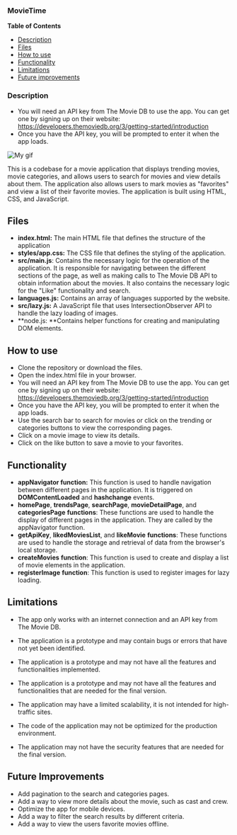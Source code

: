 ### MovieTime

**Table of Contents**

- [Description](#description)
- [Files](#files)
- [How to use](#how-to-use)
- [Functionality](#functionality)
- [Limitations](#limitations)
- [Future improvements](#future-improvements)

### Description

- You will need an API key from The Movie DB to use the app. You can get one by signing up on their website: https://developers.themoviedb.org/3/getting-started/introduction
- Once you have the API key, you will be prompted to enter it when the app loads.

![My gif](https://github.com/LizzColDev/curso-api-rest/blob/github-pages/gif/MovieTime.gif)

This is a codebase for a movie application that displays trending movies, movie categories, and allows users to search for movies and view details about them. The application also allows users to mark movies as "favorites" and view a list of their favorite movies. The application is built using HTML, CSS, and JavaScript.

## Files

- **index.html:** The main HTML file that defines the structure of the application
- **styles/app.css:** The CSS file that defines the styling of the application.
- **src/main.js**: Contains the necessary logic for the operation of the application. It is responsible for navigating between the different sections of the page, as well as making calls to The Movie DB API to obtain information about the movies. It also contains the necessary logic for the "Like" functionality and search.
- **languages.js:** Contains an array of languages supported by the website.
- **src/lazy.js:** A JavaScript file that uses IntersectionObserver API to handle the lazy loading of images.
- **node.js: **Contains helper functions for creating and manipulating DOM elements. 

## How to use

- Clone the repository or download the files.
- Open the index.html file in your browser.
- You will need an API key from The Movie DB to use the app. You can get one by signing up on their website: https://developers.themoviedb.org/3/getting-started/introduction
- Once you have the API key, you will be prompted to enter it when the app loads.
- Use the search bar to search for movies or click on the trending or categories buttons to view the corresponding pages.
- Click on a movie image to view its details.
- Click on the like button to save a movie to your favorites.

## Functionality
- **appNavigator function:** This function is used to handle navigation between different pages in the application. It is triggered on **DOMContentLoaded** and **hashchange** events.
- **homePage**, **trendsPage**, **searchPage**, **movieDetailPage**, and **categoriesPage** **functions**: These functions are used to handle the display of different pages in the application. They are called by the appNavigator function.
- **getApiKey**, **likedMoviesList**, and **likeMovie** **functions**: These functions are used to handle the storage and retrieval of data from the browser's local storage.
- **createMovies** **function**: This function is used to create and display a list of movie elements in the application.
- **registerImage** **function**: This function is used to register images for lazy loading.

## Limitations
- The app only works with an internet connection and an API key from The Movie DB.
- The application is a prototype and may contain bugs or errors that have not yet been identified.

- The application is a prototype and may not have all the features and functionalities implemented.

- The application is a prototype and may not have all the features and functionalities that are needed for the final version.

- The application may have a limited scalability, it is not intended for high-traffic sites.

- The code of the application may not be optimized for the production environment.

- The application may not have the security features that are needed for the final version.

## Future Improvements

- Add pagination to the search and categories pages.
- Add a way to view more details about the movie, such as cast and crew.
- Optimize the app for mobile devices.
- Add a way to filter the search results by different criteria.
- Add a way to view the users favorite movies offline.
